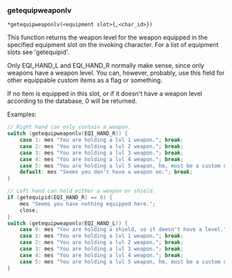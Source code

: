 ### getequipweaponlv
```
*getequipweaponlv(<equipment slot>{,<char_id>})
```

This function returns the weapon level for the weapon equipped in the specified
equipment slot on the invoking character. For a list of equipment slots see
'getequipid'.

Only EQI_HAND_L and EQI_HAND_R normally make sense, since only weapons have
a weapon level. You can, however, probably, use this field for other equippable
custom items as a flag or something.

If no item is equipped in this slot, or if it doesn't have a weapon level
according to the database, 0 will be returned.

Examples:
```c
// Right hand can only contain a weapon.
switch (getequipweaponlv(EQI_HAND_R)) {
    case 1: mes "You are holding a lvl 1 weapon."; break;
    case 2: mes "You are holding a lvl 2 weapon."; break;
    case 3: mes "You are holding a lvl 3 weapon."; break;
    case 4: mes "You are holding a lvl 4 weapon."; break;
    case 5: mes "You are holding a lvl 5 weapon, hm, must be a custom design..."; break;
    default: mes "Seems you don't have a weapon on."; break;
}

// Left hand can hold either a weapon or shield.
if (getequipid(EQI_HAND_R) == 0) {
    mes "Seems you have nothing equipped here.";
    close;
}
switch (getequipweaponlv(EQI_HAND_L)) {
    case 0: mes "You are holding a shield, so it doesn't have a level."; break;
    case 1: mes "You are holding a lvl 1 weapon."; break;
    case 2: mes "You are holding a lvl 2 weapon."; break;
    case 3: mes "You are holding a lvl 3 weapon."; break;
    case 4: mes "You are holding a lvl 4 weapon."; break;
    case 5: mes "You are holding a lvl 5 weapon, hm, must be a custom design..."; break;
}
```
